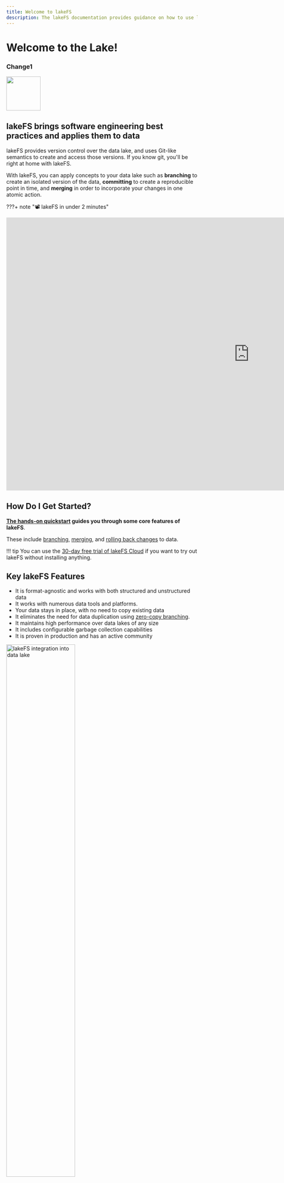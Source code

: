 ```yaml
---
title: Welcome to lakeFS
description: The lakeFS documentation provides guidance on how to use lakeFS to deliver resilience and manageability to data lakes.
---
```


# Welcome to the Lake!

### Change1

<img src="./assets/img/waving-axolotl-transparent.gif" width="90"/>


<h2>lakeFS brings software engineering best practices and applies them to data</h2>

lakeFS provides version control over the data lake, and uses Git-like semantics to create and access those versions. If you know git, you'll be right at home with lakeFS.

With lakeFS, you can apply concepts to your data lake such as **branching** to create an isolated version of the data, **committing** to create a reproducible point in time, and **merging** in order to incorporate your changes in one atomic action.

???+ note "📽️ lakeFS in under 2 minutes"
    <div class="video-wrapper">
        <iframe width="1280" height="720" src="https://www.youtube.com/embed/GTxsyeoLccw" frameborder="0" allowfullscreen></iframe>
    </div>

## How Do I Get Started?

**[The hands-on quickstart](./quickstart/index.md) guides you through some core features of lakeFS**.

These include [branching](./quickstart/branch.md), [merging](./quickstart/commit-and-merge.md), and [rolling back changes](./quickstart/rollback.md) to data.

!!! tip
    You can use the [30-day free trial of lakeFS Cloud](https://lakefs.cloud/register) if you want to try out lakeFS without installing anything.

## Key lakeFS Features

* It is format-agnostic and works with both structured and unstructured data
* It works with numerous data tools and platforms.
* Your data stays in place, with no need to copy existing data
* It eliminates the need for data duplication using [zero-copy branching](./understand/model.md#zero-copy-branching).
* It maintains high performance over data lakes of any size
* It includes configurable garbage collection capabilities
* It is proven in production and has an active community

<img src="./assets/img/lakeFS_integration.png" alt="lakeFS integration into data lake" width="60%" height="60%" />

## How Does lakeFS Work With Other Tools?

lakeFS is an open source project that supports managing data in AWS S3, Azure Blob Storage, Google Cloud Storage (GCS), S3-Compatible storage solutions and even locally mounted directories.
It integrates seamlessly with popular data frameworks such as [Spark](./integrations/spark.md), [AWS SageMaker](./integrations/sagemaker.md), [Pandas](./integrations/python.md#integrations-with-popular-data-science-packages), [Tensorflow](./integrations/python.md#integrations-with-popular-data-science-packages), [Polars](./integrations/python.md#integrations-with-popular-data-science-packages), [HuggingFace Datasets](./integrations/huggingface_datasets.md) and many more.

With lakeFS, you can use any of the tools and libraries you are used to work with to read and write data directly from a repository.

!!! example "Example: lakeFS with Pandas"

    ```python
    >>> import pandas as pd
    >>>
    >>> df = pd.read_csv('lakefs://example-repository/main-branch/path/to.csv')
    ```

Using this method, lakeFS acts as a metadata layer: it figures out which objects need to be fetched from the underlying storage for that version of the data and then lets the client read or write these files directly from the storage using [pre-signed URLs](./security/presigned-url.md). This allows lakeFS to be both very efficient but also highly secure:

<p class="center">
    <img src="./assets/img/lakeFSArchitecture.png"/>
</p>


Additionally, lakeFS maintains compatibility with the S3 API to minimize adoption
friction. You can use it as a drop-in replacement for S3 from the perspective of
any tool interacting with a data lake.

!!! example
    For example, take the common operation of reading unstructured data from the object store using [Boto3](https://boto3.amazonaws.com/v1/documentation/api/latest/index.html){: target="_blank" } (Python):

    ```python
    >>> import boto3
    >>>
    >>> s3 = boto3.resource('s3')
    >>> obj = s3.Object('example-repository', 'main-branch/path/image.png')
    >>> image_data = obj.get()['Body'].read()
    ```

You can use the same methods and syntax you are already using to read and write data when using a lakeFS repository.
This simplifies the adoption of lakeFS - minimal changes are needed to get started, making further changes an incremental process.

## lakeFS is Git for Data

Git became ubiquitous when it comes to code because it had best supported engineering best practices required by developers, in particular:

* Collaborate during development.
* Reproduce and troubleshoot issues with a given version of the code
* Develop and Test in isolation
* Revert code to a stable version in case of an error
* Continuously integrate and deploy new code (CI/CD)

lakeFS provides these exact benefits, that data practitioners are missing today, and enables them a clear intuitive Git-like interface to easily manage data like they manage code.
Through its versioning engine, lakeFS enables the following built-in operations familiar from Git:


- :octicons-git-branch-24: __Branch__ <br/>a consistent copy of a repository, isolated from other branches and their changes. Initial creation of a branch is a metadata operation that does not duplicate objects.
- :octicons-git-commit-24: __Commit__ <br/>an immutable checkpoint containing a complete snapshot of a repository.
- :octicons-git-merge-24: __Merge__ <br/>performed between two branches &mdash; merges atomically update one branch with the changes from another.
- :octicons-undo-24: __Revert__ <br/>returns a repo to the exact state of a previous commit.
- :octicons-tag-24: __Tag__ <br/>a pointer to a single immutable commit with a readable, meaningful name.
- :material-hook: __Hooks__ <br/>run validations and actions when actions occur (`pre-merge`, `post-create-branch`, etc).

!!! info
    See the [object model](./understand/model.md) for an in-depth
    definition of these, and the [CLI reference](./reference/cli.md) for the
    full list of commands.

Incorporating these operations into your data and model development provides the same collaboration and organizational benefits you get when managing application code with source control.

## How Can lakeFS Help Me?

lakeFS helps you maintain a tidy data lake in several ways, including:

### Reproducibility: What Did My Data Look Like at a Point In Time?

Being able to look at data as it was at a given point is particularly useful in at least two scenarios:

1. **Reproducibility of ML experiments**

    ML experimentation is iterative, requiring the ability to reproduce specific results. With lakeFS, you can version all aspects of an ML experiment, including the data. This enables:

    **Data Lineage**: Track the transformation of data from raw datasets to the final version used in experiments, ensuring transparency and traceability.

    **Zero-Copy Branching**: Minimize storage use by creating lightweight branches of your data, allowing for easy experimentation across different versions.

    **Easy Integration**: Seamlessly integrate with ML tools like MLFlow, linking experiments directly to the exact data versions used, making reproducibility straightforward.

    lakeFS enhances your ML workflow by ensuring that all versions of data are easily accessible, traceable, and reproducible.

2. **Troubleshooting production problems**

    In some cases, a user might report inconsistencies, question the accuracy, or simply report data or inference results as incorrect.

    Since data continuously changes, it is challenging to understand its state at the time of the error.

    With lakeFS you can create a branch from a commit to debug an issue in isolation.


[👉🏻 Read More](./understand/use_cases/reproducibility.md){ .md-button }

### Collaboration during development and training

With lakeFS, each member of the team can create their own branch, isolated from other people's changes.

This allows to iterate on changes to an algorithm or transformation, without stepping on eachother's toes. These branches are centralized - they could be share among users for collaboration, and can even be merged.

With lakeFS you can even open [pull requests](./howto/pull-requests.md), allowing you to easily share changes with other members and collaborate on them.

### Isolated Dev/Test Environments with zero-copy branching

lakeFS makes creating isolated dev/test environments for transformations, model development, parallel experiments, and ETL processes- achieved through the use of zero-copy branches.
This enables you to test and validate code changes on production data without impacting it, as well as run analysis and experiments on production data in an isolated clone.

[👉🏻 Read More](./understand/use_cases/etl_testing.md){ .md-button }


### Rollback of Data Changes and Recovery from Data Errors

Human error or misconfigurations can lead to erroneous data making its way into production or critical data being accidentally deleted. Traditional backups are often inadequate for recovery in these situations, as they may be outdated and require time-consuming object-level sifting.

With lakeFS, you can avoid these inefficiencies by committing snapshots of data at well-defined times.
This allows for instant recovery: simply identify a good historical commit and restore or copy from it with a single operation.

[👉🏻 Read More](./understand/use_cases/rollback.md){ .md-button }

### Establishing data quality guarantees - Write-Audit-Publish

The best way to deal with mistakes is to avoid them. A data source that is ingested into the lake introducing low-quality data should be blocked before exposure if possible.

With lakeFS, you can achieve this by tying data quality tests to commit and merge operations via lakeFS [hooks](./understand/use_cases/cicd_for_data.md#using-hooks-as-data-quality-gates).

[👉🏻 Read more](./understand/use_cases/cicd_for_data.md){ .md-button }

## Next Step

Try lakeFS on the [cloud](./cloud/index.md) or [run it locally](./quickstart/index.md)
